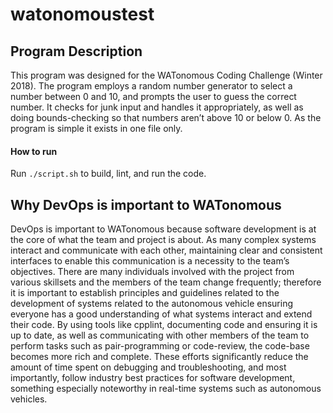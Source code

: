 # watonomoustest

## Program Description
This program was designed for the WATonomous Coding Challenge (Winter 2018). The program employs a random number generator to select a number between 0 and 10, and prompts the user to guess the correct number. It checks for junk input and handles it appropriately, as well as doing bounds-checking so that numbers aren’t above 10 or below 0. As the program is simple it exists in one file only.

#### How to run
Run `./script.sh` to build, lint, and run the code.

## Why DevOps is important to WATonomous
DevOps is important to WATonomous because software development is at the core of what the team and project is about. As many complex systems interact and communicate with each other, maintaining clear and consistent interfaces to enable this communication is a necessity to the team’s objectives. There are many individuals involved with the project from various skillsets and the members of the team change frequently; therefore it is important to establish principles and guidelines related to the development of systems related to the autonomous vehicle ensuring everyone has a good understanding of what systems interact and extend their code. By using tools like cpplint, documenting code and ensuring it is up to date, as well as communicating with other members of the team to perform tasks such as pair-programming or code-review, the code-base becomes more rich and complete. These efforts significantly reduce the amount of time spent on debugging and troubleshooting, and most importantly, follow industry best practices for software development, something especially noteworthy in real-time systems such as autonomous vehicles. 
